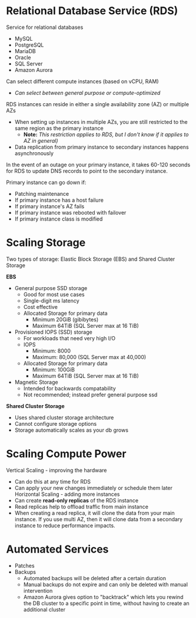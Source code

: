 # Relational Database Service (RDS)

Service for relational databases
- MySQL
- PostgreSQL
- MariaDB
- Oracle
- SQL Server
- Amazon Aurora

Can select different compute instances (based on vCPU, RAM)
- _Can select between general purpose or compute-optimized_

RDS instances can reside in either a single availability zone (AZ) or multiple AZs
- When setting up instances in multiple AZs, you are still restricted to the same region as the primary instance
	- **Note:** _This restriction applies to RDS, but I don't know if it applies to AZ in general)_
- Data replication from primary instance to secondary instances happens asynchronously

In the event of an outage on your primary instance, it takes 60-120 seconds for RDS to update DNS records to point to the secondary instance.

Primary instance can go down if:
- Patching maintenance
- If primary instance has a host failure
- If primary instance's AZ fails
- If primary instance was rebooted with failover
- If primary instance class is modified

# Scaling Storage
Two types of storage: Elastic Block Storage (EBS) and Shared Cluster Storage

**EBS**
- General purpose SSD storage
	- Good for most use cases
	- Single-digit ms latency
	- Cost effective
	- Allocated Storage for primary data
		- Minimum 20GiB (gibibytes)
		- Maximum 64TiB (SQL Server max at 16 TiB)
- Provisioned IOPS (SSD) storage
	- For workloads that need very high I/O
	- IOPS
		- Minimum: 8000
		- Maximum: 80,000 (SQL Server max at 40,000)
	- Allocated Storage for primary data
		- Minimum: 100GiB
		- Maximum 64TiB (SQL Server max at 16 TiB)
- Magnetic Storage
	- Intended for backwards compatability
	- Not recommended; instead prefer general purpose ssd

**Shared Cluster Storage**
- Uses shared cluster storage architecture
- Cannot configure storage options
- Storage automatically scales as your db grows

# Scaling Compute Power

Vertical Scaling - improving the hardware
- Can do this at any time for RDS
- Can apply your new changes immediately or schedule them later
Horizontal Scaling - adding more instances
- Can create **read-only replicas** of the RDS instance
- Read replicas help to offload traffic from main instance
- When creating a read replica, it will clone the data from your main instance. If you use multi AZ, then it will clone data from a secondary instance to reduce performance impacts.

# Automated Services
- Patches
- Backups
	- Automated backups will be deleted after a certain duration
	- Manual backups do not expire and can only be deleted with manual intervention
	- Amazon Aurora gives option to "backtrack" which lets you rewind the DB cluster to a specific point in time, without having to create an additional cluster
